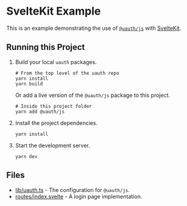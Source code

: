 # SvelteKit Example

This is an example demonstrating the use of [`@uauth/js`](../../packages/js) with [SvelteKit](https://kit.svelte.dev/).

## Running this Project

1. Build your local `uauth` packages.
    ```shell
    # From the top level of the uauth repo
    yarn install
    yarn build
    ```    
    Or add a live version of the `@uauth/js` package to this project.
    ```shell
    # Inside this project folder
    yarn add @uauth/js
    ```
    
2. Install the project dependencies.
    ```shell
    yarn install
    ```

3. Start the development server.
    ```shell
    yarn dev
    ```

## Files

- [lib/uauth.ts](./src/lib/uauth.ts) - The configuration for `@uauth/js`.
- [routes/index.svelte](./src/routes/index.svelte) - A login page implementation.